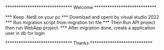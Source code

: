 ****************************** Welcome ****************************

*** Keep .Net8 on your pc
*** Download and opent by visual studio 2022
*** Run migration script from migration txt file
*** Then Run API project then run WebApp project.
*** After migration done, create a application user in db for login

****************************** Thanks ****************************
